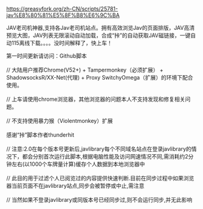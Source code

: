 https://greasyfork.org/zh-CN/scripts/25781-jav%E8%80%81%E5%8F%B8%E6%9C%BA

JAV老司机神器,支持各Jav老司机站点。拥有高效浏览Jav的页面排版，JAV高清预览大图，JAV列表无限滚动自动加载，合成“挊”的自动获取JAV磁链接，一键自动115离线下载。。。。没时间解释了，快上车！

第一时间更新请访问：Github脚本<br><br>
// 大陆用户推荐Chrome(V52+) + Tampermonkey（必须扩展） + ShadowsocksR/XX-Net(代理) + Proxy SwitchyOmega（扩展）的环境下配合使用。<br><br>
// 上车请使用chrome浏览器，其他浏览器的问题本人不支持发现和修复相关问题。<br><br>
// 不支持使用暴力猴（Violentmonkey）扩展<br><br>
感谢“挊”脚本作者thunderhit<br><br>
// 注意:2.0在每个版本号更新后,javlibrary每个不同域名站点在登录javlibrary的情况下，都会分别首次运行此脚本,根据电脑性能及访问网速情况不同,需消耗约2分钟左右(以1000个车牌量计算)缓存个人数据到本地浏览器中<br><br>
// 此目的用于过滤个人已阅览过的内容提供快速判断.目前在同步过程中如果浏览器当前页面不在javlibrary站点,同步会被暂停或中止,需注意<br><br>
// 当然如果不登录javlibrary或同版本号已经同步过,则不会运行同步,并无此影响<br><br>
